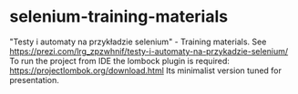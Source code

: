 # selenium-training-materials
"Testy i automaty na przykładzie selenium" - Training materials. See https://prezi.com/lrg_zpzwhnif/testy-i-automaty-na-przykadzie-selenium/
To run the project from IDE the lombock plugin is required: https://projectlombok.org/download.html
Its minimalist version tuned for presentation.
